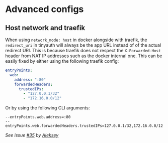 # Advanced configs

## Host network and traefik

When using `network_mode: host` in docker alongside with traefik, the `redirect_uri` in tinyauth will always be the app URL instead of of the actual redirect URI. This is because traefik does not respect the `X-Forwarded-Host` header from NAT IP addresses such as the docker internal one. This can be easily fixed by either using the following traefik config:

```yaml
entryPoints:
  web:
    address: ":80"
    forwardedHeaders:
      trustedIPs:
        - "127.0.0.1/32"
        - "172.16.0.0/12"
```

Or by using the following CLI arguments:

```shellscript
--entryPoints.web.address=:80
--entryPoints.web.forwardedHeaders.trustedIPs=127.0.0.1/32,172.16.0.0/12
```

_See issue [#35](https://github.com/steveiliop56/tinyauth/issues/35) by [Aleksey](https://github.com/liveder)_
